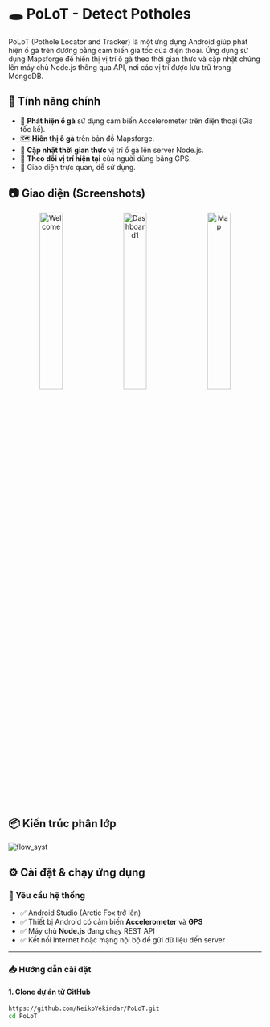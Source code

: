 # 🕳️ PoLoT - Detect Potholes

PoLoT (Pothole Locator and Tracker) là một ứng dụng Android giúp phát hiện ổ gà trên đường bằng cảm biến gia tốc của điện thoại. Ứng dụng sử dụng Mapsforge để hiển thị vị trí ổ gà theo thời gian thực và cập nhật chúng lên máy chủ Node.js thông qua API, nơi các vị trí được lưu trữ trong MongoDB.

## 🚀 Tính năng chính

- 📡 **Phát hiện ổ gà** sử dụng cảm biến Accelerometer trên điện thoại (Gia tốc kế).
- 🗺️ **Hiển thị ổ gà** trên bản đồ Mapsforge.
- 🔁 **Cập nhật thời gian thực** vị trí ổ gà lên server Node.js.
- 🧭 **Theo dõi vị trí hiện tại** của người dùng bằng GPS.
- 🧩 Giao diện trực quan, dễ sử dụng.

## 📷 Giao diện (Screenshots)
<p align="center">
  <img src="https://github.com/user-attachments/assets/991673e4-7c63-4577-bf6d-64a124443752" alt="Welcome" width="30%" />
  &nbsp;&nbsp;
  <img src="https://github.com/user-attachments/assets/f3925c75-ccea-4510-b020-bddd2544b59f" alt="Dashboard1" width="30%" />
  &nbsp;&nbsp;
  <img src="https://github.com/user-attachments/assets/d90d24a3-73de-4a80-bd88-e4bedcd6bc52" alt="Map" width="30%" />
</p>

## 📦 Kiến trúc phân lớp

![flow_syst](https://github.com/user-attachments/assets/f53d6fc6-a6d5-4550-b422-8a264e23233c)

## ⚙️ Cài đặt & chạy ứng dụng

### 🔧 Yêu cầu hệ thống

- ✅ Android Studio (Arctic Fox trở lên)
- ✅ Thiết bị Android có cảm biến **Accelerometer** và **GPS**
- ✅ Máy chủ **Node.js** đang chạy REST API
- ✅ Kết nối Internet hoặc mạng nội bộ để gửi dữ liệu đến server

---

### 📥 Hướng dẫn cài đặt

#### 1. Clone dự án từ GitHub

```bash
https://github.com/NeikoYekindar/PoLoT.git
cd PoLoT
